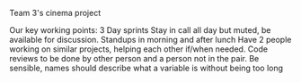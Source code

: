 Team 3's cinema project

Our key working points:
3 Day sprints
Stay in call all day but muted, be available for discussion. Standups in morning and after lunch
Have 2 people working on similar projects, helping each other if/when needed. Code reviews to be done by other person and a person not in the pair.
Be sensible, names should describe what a variable is without being too long
